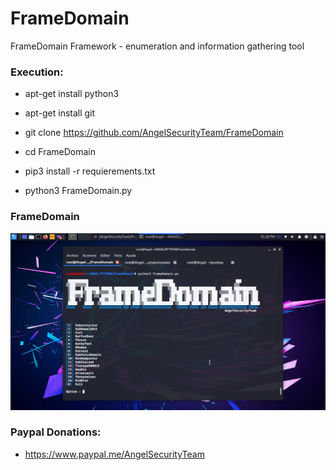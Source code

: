# FrameDomain

FrameDomain Framework  -  enumeration and information gathering tool 

<h3> Execution: </h3>

* apt-get install python3

* apt-get install git 

* git clone https://github.com/AngelSecurityTeam/FrameDomain

* cd FrameDomain

* pip3 install -r requierements.txt

* python3 FrameDomain.py

<h3> FrameDomain </h3>

<img src="https://github.com/AngelSecurityTeam/FrameDomain/blob/master/module/framedomain..png">

<h3> Paypal Donations: </h3>

* https://www.paypal.me/AngelSecurityTeam
